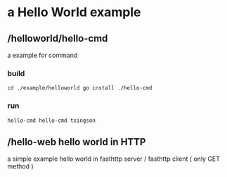 # a Hello World example

## /helloworld/hello-cmd 
a example for command

### build

``
cd ./example/helloworld
go install ./hello-cmd
``

### run
``
hello-cmd
hello-cmd tsingson 
``

## /hello-web  hello world in   HTTP  
a simple example hello world in   fasthttp server / fasthttp client ( only GET method )

